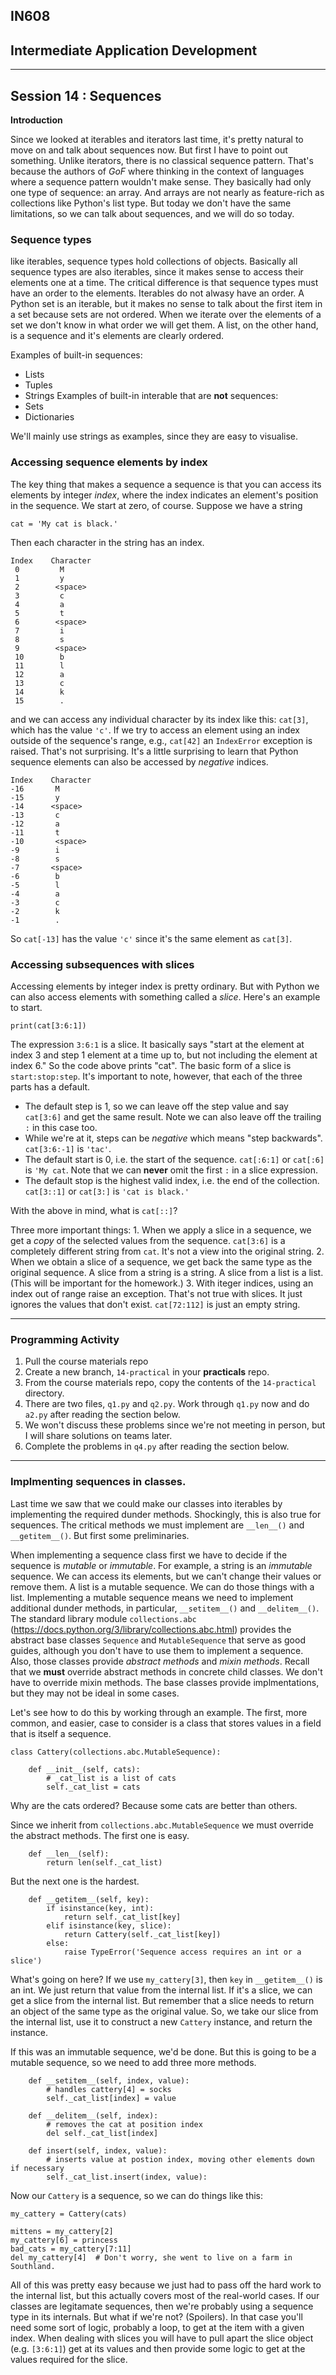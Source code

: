 ## IN608
## Intermediate Application Development
---

## Session 14 :  Sequences

**Introduction**

Since we looked at iterables and iterators last time, it's pretty natural to move on and talk about sequences now. But first I have to point out something. Unlike iterators, there is no classical sequence pattern. That's because the authors of *GoF* where thinking in the context of languages where a sequence pattern wouldn't make sense. They basically had only one type of sequence: an array. And arrays are not nearly as feature-rich as collections like Python's list type. But today we don't have the same limitations, so we can talk about sequences, and we will do so today.

### Sequence types
like iterables, sequence types hold collections of objects. Basically all sequence types are also iterables, since it makes sense to access their elements one at a time. The critical difference is that sequence types must have an order to the elements. Iterables do not alwasy have an order. A Python set is an iterable, but it makes no sense to talk about the first item in a set because sets are not ordered. When we iterate over the elements of a set we don't know in what order we will get them. A list, on the other hand, is a sequence and it's elements are clearly ordered.

Examples of built-in sequences:
  - Lists
  - Tuples
  - Strings
Examples of built-in interable that are **not** sequences:
  - Sets
  - Dictionaries

  We'll mainly use strings as examples, since they are easy to visualise.

### Accessing sequence elements by index

The key thing that makes a sequence a sequence is that you can access its elements by integer *index*, where the index indicates an element's position in the sequence. We start at zero, of course. Suppose we have a string
```
cat = 'My cat is black.'
```

Then each character in the string has an index.
```
Index    Character
 0         M          
 1         y
 2        <space>
 3         c
 4         a
 5         t
 6        <space>
 7         i
 8         s
 9        <space>
 10        b
 11        l
 12        a
 13        c
 14        k
 15        .
 ```       

 and we can access any individual character by its index like this: `cat[3]`, which has the value `'c'`. If we try to access an element using an index outside of the sequence's range, e.g., `cat[42]` an `IndexError` exception is raised.  That's not surprising. It's a little surprising to learn that Python sequence elements can also be accessed by *negative* indices.

 ```
Index    Character
 -16       M          
 -15       y
 -14      <space>
 -13       c
 -12       a
 -11       t
 -10       <space>
 -9        i
 -8        s
 -7       <space>
 -6        b
 -5        l
 -4        a
 -3        c
 -2        k
 -1        .
 ```       
So `cat[-13]` has the value `'c'` since it's the same element as `cat[3]`.

### Accessing subsequences with slices

Accessing elements by integer index is pretty ordinary. But with Python we can also access elements with something called a *slice*. Here's an example to start.

```
print(cat[3:6:1])
```
The expression `3:6:1` is a slice. It basically says "start at the element at index 3 and step 1 element at a time up to, but not including the element at index 6." So the code above prints "cat". The basic form of a slice is `start:stop:step`. It's important to note, however, that each of the three parts has a default.

  - The default step is 1, so we can leave off the step value and say `cat[3:6]` and get the same result. Note we can also leave off the trailing `:` in this case too.
  - While we're at it, steps can be *negative* which means "step backwards". `cat[3:6:-1]` is `'tac'`.
  - The default start is 0, i.e. the start of the sequence. `cat[:6:1]` or `cat[:6]` is `'My cat`. Note that we can **never** omit the first `:` in a slice expression.
  - The default stop is the highest valid index, i.e. the end of the collection. `cat[3::1]` or `cat[3:]` is `'cat is black.'`

  With the above in mind, what is `cat[::]`?

  Three more important things: 
    1. When we apply a slice in a sequence, we get a *copy* of the selected values from the sequence. `cat[3:6]` is a completely different string from `cat`. It's not a view into the original string.
    2. When we obtain a slice of a sequence, we get back the same type as the original sequence. A slice from a string is a string. A slice from a list is a list. (This will be important for the homework.)
    3. With iteger indices, using an index out of range raise an exception. That's not true with slices. It just ignores the values that don't exist. `cat[72:112]` is just an empty string.


---

### Programming Activity
  1. Pull the course materials repo
  2. Create a new branch, `14-practical` in your **practicals** repo.
  3. From the course materials repo, copy the contents of the `14-practical` directory.
  4. There are two files, `q1.py` and `q2.py`. Work through `q1.py` now and do `a2.py` after reading the section below.
  5. We won't discuss these problems since we're not meeting in person, but I will share solutions on teams later.
  6. Complete the problems in `q4.py` after reading the section below.

---

### Implmenting sequences in classes.

Last time we saw that we could make our classes into iterables by implementing the required dunder methods. Shockingly, this is also true for sequences. The critical methods we must implement are `__len__()` and `__getitem__()`. But first some preliminaries.

When implementing a sequence class first we have to decide if the sequence is *mutable* or *immutable*. For example, a string is an *immutable* sequence. We can access its elements, but we can't change their values or remove them. A list is a mutable sequence. We can do those things with a list. Implementing a mutable sequence means we need to implement additional dunder methods, in particular, `__setitem__()` and `__delitem__()`. The standard library module `collections.abc` (https://docs.python.org/3/library/collections.abc.html) provides the abstract base classes `Sequence` and `MutableSequence` that serve as good guides, although you don't have to use them to implement a sequence. Also, those classes provide *abstract methods* and *mixin methods*. Recall that we **must** override abstract methods in concrete child classes. We don't have to override mixin methods. The base classes provide implmentations, but they may not be ideal in some cases.


Let's see how to do this by working through an example. The first, more common, and easier, case to consider is a class that stores values
in a field that is itself a sequence.

```
class Cattery(collections.abc.MutableSequence):

    def __init__(self, cats):
        # _cat_list is a list of cats
        self._cat_list = cats
```
Why are the cats ordered? Because some cats are better than others. 

Since we inherit from `collections.abc.MutableSequence` we must override the abstract methods.  The first one is easy.

```
    def __len__(self):
        return len(self._cat_list)
```

But the next one is the hardest.

```
    def __getitem__(self, key):
        if isinstance(key, int):
            return self._cat_list[key]
        elif isinstance(key, slice):
            return Cattery(self._cat_list[key])
        else:
            raise TypeError('Sequence access requires an int or a slice')        
```

What's going on here? If we use `my_cattery[3]`, then `key` in `__getitem__()` is an int. We just return that value from the internal list.  If it's a slice, we can get a slice from the internal list. But remember that a slice needs to return an object of the same type as the original value. So, we take our slice from the internal list, use it to construct a new `Cattery` instance, and return the instance.

If this was an immutable sequence, we'd be done. But this is going to be a mutable sequence, so we need to add three more methods.

```
    def __setitem__(self, index, value):
        # handles cattery[4] = socks
        self._cat_list[index] = value

    def __delitem__(self, index):
        # removes the cat at position index
        del self._cat_list[index]    
    
    def insert(self, index, value):
        # inserts value at postion index, moving other elements down if necessary
        self._cat_list.insert(index, value):

```

Now our `Cattery` is a sequence, so we can do things like this:

```
my_cattery = Cattery(cats)

mittens = my_cattery[2]
my_cattery[6] = princess
bad_cats = my_cattery[7:11]
del my_cattery[4]  # Don't worry, she went to live on a farm in Southland.
```

All of this was pretty easy because we just had to pass off the hard work to the internal list, but this actually covers most of the real-world cases. If our classes are legitamate sequences, then we're probably using a sequence type in its internals. But what if we're not? (Spoilers). In that case you'll need some sort of logic, probably a loop, to get at the item with a given index. When dealing with slices you will have to pull apart the slice object (e.g. `[3:6:1]`) get at its values and then provide some logic to get at the values required for the slice.

